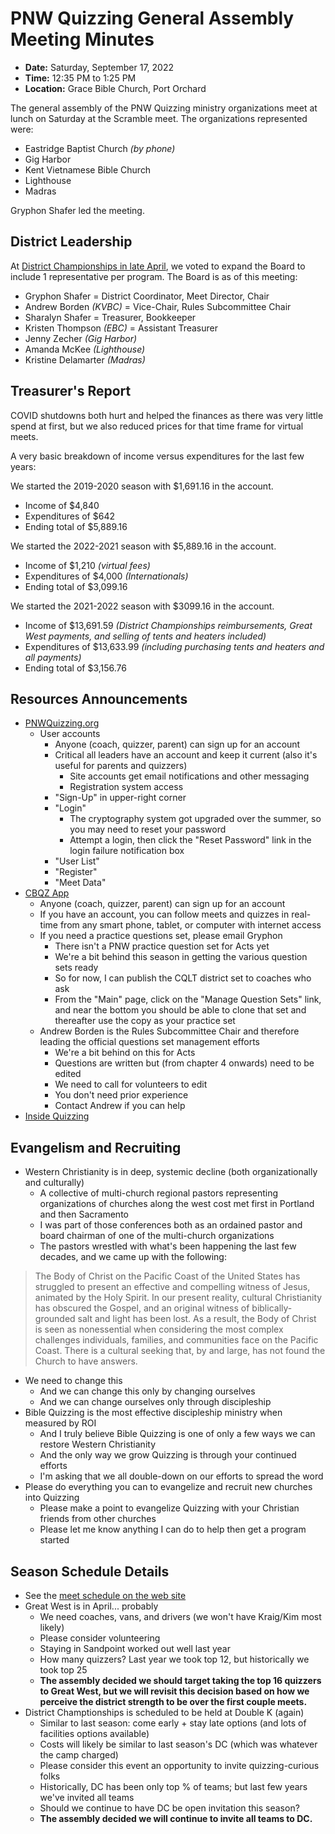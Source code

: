 # PNW Quizzing General Assembly Meeting Minutes

- **Date:** Saturday, September 17, 2022
- **Time:** 12:35 PM to 1:25 PM
- **Location:** Grace Bible Church, Port Orchard

The general assembly of the PNW Quizzing ministry organizations meet at lunch on
Saturday at the Scramble meet. The organizations represented were:

- Eastridge Baptist Church *(by phone)*
- Gig Harbor
- Kent Vietnamese Bible Church
- Lighthouse
- Madras

Gryphon Shafer led the meeting.

## District Leadership

At [District Championships in late April](2022-04-30.md), we voted to expand the Board to include 1 representative per program. The Board is as of this meeting:

- Gryphon Shafer = District Coordinator, Meet Director, Chair
- Andrew Borden *(KVBC)* = Vice-Chair, Rules Subcommittee Chair
- Sharalyn Shafer = Treasurer, Bookkeeper
- Kristen Thompson *(EBC)* = Assistant Treasurer
- Jenny Zecher *(Gig Harbor)*
- Amanda McKee *(Lighthouse)*
- Kristine Delamarter *(Madras)*

## Treasurer's Report

COVID shutdowns both hurt and helped the finances as there was very little spend at first, but we also reduced prices for that time frame for virtual meets.

A very basic breakdown of income versus expenditures for the last few years:

We started the 2019-2020 season with $1,691.16 in the account.

- Income of $4,840
- Expenditures of $642
- Ending total of $5,889.16

We started the 2022-2021 season with $5,889.16 in the account.

- Income of $1,210 *(virtual fees)*
- Expenditures of $4,000 *(Internationals)*
- Ending total of $3,099.16

We started the 2021-2022 season with $3099.16 in the account.

- Income of $13,691.59 *(District Championships reimbursements, Great West payments, and selling of tents and heaters included)*
- Expenditures of $13,633.99 *(including purchasing tents and heaters and all payments)*
- Ending total of $3,156.76

## Resources Announcements

- [PNWQuizzing.org](https://pnwquizzing.org)
    - User accounts
        - Anyone (coach, quizzer, parent) can sign up for an account
        - Critical all leaders have an account and keep it current (also it's useful for parents and quizzers)
            - Site accounts get email notifications and other messaging
            - Registration system access
        - "Sign-Up" in upper-right corner
        - "Login"
            - The cryptography system got upgraded over the summer, so you may need to reset your password
            - Attempt a login, then click the "Reset Password" link in the login failure notification box
        - "User List"
        - "Register"
        - "Meet Data"
- [CBQZ App](https://cbqz.org/app)
    - Anyone (coach, quizzer, parent) can sign up for an account
    - If you have an account, you can follow meets and quizzes in real-time from any smart phone, tablet, or computer with internet access
    - If you need a practice questions set, please email Gryphon
        - There isn't a PNW practice question set for Acts yet
        - We're a bit behind this season in getting the various question sets ready
        - So for now, I can publish the CQLT district set to coaches who ask
        - From the "Main" page, click on the "Manage Question Sets" link, and near the bottom you should be able to clone that set and thereafter use the copy as your practice set
    - Andrew Borden is the Rules Subcommittee Chair and therefore leading the official questions set management efforts
        - We're a bit behind on this for Acts
        - Questions are written but (from chapter 4 onwards) need to be edited
        - We need to call for volunteers to edit
        - You don't need prior experience
        - Contact Andrew if you can help
- [Inside Quizzing](https://cbqz.org/iq.rss)

## Evangelism and Recruiting

- Western Christianity is in deep, systemic decline (both organizationally and culturally)
    - A collective of multi-church regional pastors representing organizations of churches along the west cost met first in Portland and then Sacramento
    - I was part of those conferences both as an ordained pastor and board chairman of one of the multi-church organizations
    - The pastors wrestled with what's been happening the last few decades, and we came up with the following:

> The Body of Christ on the Pacific Coast of the United States has struggled to present an effective and compelling witness of Jesus, animated by the Holy Spirit.
> In our present reality, cultural Christianity has obscured the Gospel, and an original witness of biblically-grounded salt and light has been lost.
> As a result, the Body of Christ is seen as nonessential when considering the most complex challenges individuals, families, and communities face on the Pacific Coast.
> There is a cultural seeking that, by and large, has not found the Church to have answers.

- We need to change this
    - And we can change this only by changing ourselves
    - And we can change ourselves only through discipleship
- Bible Quizzing is the most effective discipleship ministry when measured by ROI
    - And I truly believe Bible Quizzing is one of only a few ways we can restore Western Christianity
    - And the only way we grow Quizzing is through your continued efforts
    - I'm asking that we all double-down on our efforts to spread the word
- Please do everything you can to evangelize and recruit new churches into Quizzing
    - Please make a point to evangelize Quizzing with your Christian friends from other churches
    - Please let me know anything I can do to help then get a program started

## Season Schedule Details

- See the [meet schedule on the web site](/2022-2023_season/season_schedule.md)
- Great West is in April... probably
    - We need coaches, vans, and drivers (we won't have Kraig/Kim most likely)
    - Please consider volunteering
    - Staying in Sandpoint worked out well last year
    - How many quizzers? Last year we took top 12, but historically we took top 25
    - **The assembly decided we should target taking the top 16 quizzers to Great West, but we will revisit this decision based on how we perceive the district strength to be over the first couple meets.**
- District Champtionships is scheduled to be held at Double K (again)
    - Similar to last season: come early + stay late options (and lots of facilities options available)
    - Costs will likely be similar to last season's DC (which was whatever the camp charged)
    - Please consider this event an opportunity to invite quizzing-curious folks
    - Historically, DC has been only top % of teams; but last few years we've invited all teams
    - Should we continue to have DC be open invitation this season?
    - **The assembly decided we will continue to invite all teams to DC.**
